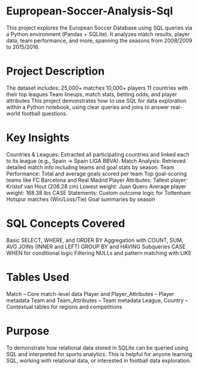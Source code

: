 # Eupropean-Soccer-Analysis-Sql


This project explores the European Soccer Database using SQL queries via a Python environment (Pandas + SQLite). It analyzes match results, player data, team performance, and more, spanning the seasons from 2008/2009 to 2015/2016.

# Project Description
The dataset includes:
25,000+ matches
10,000+ players
11 countries with their top leagues
Team lineups, match stats, betting odds, and player attributes
This project demonstrates how to use SQL for data exploration within a Python notebook, using clear queries and joins to answer real-world football questions.

# Key Insights
Countries & Leagues: Extracted all participating countries and linked each to its league (e.g., Spain → Spain LIGA BBVA).
Match Analysis: Retrieved detailed match info including teams and goal stats by season.
Team Performance:
Total and average goals scored per team
Top goal-scoring teams like FC Barcelona and Real Madrid
Player Attributes:
Tallest player: Kristof van Hout (208.28 cm)
Lowest weight: Juan Quero
Average player weight: 168.38 lbs
CASE Statements:
Custom outcome logic for Tottenham Hotspur matches (Win/Loss/Tie)
Goal summaries by season

# SQL Concepts Covered
Basic SELECT, WHERE, and ORDER BY
Aggregation with COUNT, SUM, AVG
JOINs (INNER and LEFT)
GROUP BY and HAVING
Subqueries
CASE WHEN for conditional logic
Filtering NULLs and pattern matching with LIKE

# Tables Used
Match – Core match-level data
Player and Player_Attributes – Player metadata
Team and Team_Attributes – Team metadata
League, Country – Contextual tables for regions and competitions

# Purpose
To demonstrate how relational data stored in SQLite can be queried using SQL and interpreted for sports analytics. This is helpful for anyone learning SQL, working with relational data, or interested in football data exploration.
